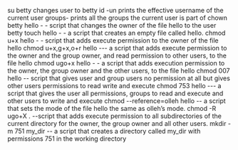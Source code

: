 su betty changes user to betty
id -un prints the effective username of the current user
 groups- prints all the groups the current user is part of
chown betty hello - - script that changes the owner of the file hello to the user betty
touch hello - - a script that creates an empty file called hello.
chmod u+x hello - -  script that adds execute permission to the owner of the file hello
chmod u+x,g+x,o+r hello --- a  script that adds execute permission to the owner and the group owner, and read permission to other users, to the file hello
chmod ugo+x hello - -  a script that adds execution permission to the owner, the group owner and the other users, to the file hello
chmod 007 hello -- script that gives user and group users no permission at all but gives other users permissions to read write and execute
chmod 753 hello --- a script that gives the user all permissions, groups to read and execute and other users to write and execute
chmod --reference=olleh hello --  a script that sets the mode of the file hello the same as olleh’s mode.
chmod -R ugo+X . --script that adds execute permission to all subdirectories of the current directory for the owner, the group owner and all other users.
mkdir -m 751 my_dir --  a script that creates a directory called my_dir with permissions 751 in the working directory
